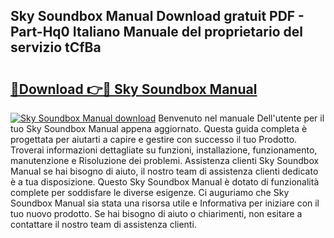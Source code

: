 ## Sky Soundbox Manual Download gratuit PDF - Part-Hq0 Italiano Manuale del proprietario del servizio tCfBa

# <h2><a href="http://dfbr8xk.blite.top/?on=Sky+Soundbox+Manual">🔗Download 👉🔴 Sky Soundbox Manual</a></h2>

[![Sky Soundbox Manual download](https://i.imgur.com/lujVjoI.png)](http://dfbr8xk.blite.top/?on=Sky+Soundbox+Manual)
Benvenuto nel manuale Dell'utente per il tuo Sky Soundbox Manual appena aggiornato. Questa guida completa è progettata per aiutarti a capire e gestire con successo il tuo Prodotto. Troverai informazioni dettagliate su funzioni, installazione, funzionamento, manutenzione e Risoluzione dei problemi. Assistenza clienti Sky Soundbox Manual se hai bisogno di aiuto, il nostro team di assistenza clienti dedicato è a tua disposizione. Questo Sky Soundbox Manual è dotato di funzionalità complete per soddisfare le diverse esigenze. Ci auguriamo che Sky Soundbox Manual sia stata una risorsa utile e Informativa per iniziare con il tuo nuovo prodotto. Se hai bisogno di aiuto o chiarimenti, non esitare a contattare il nostro team di assistenza clienti.
